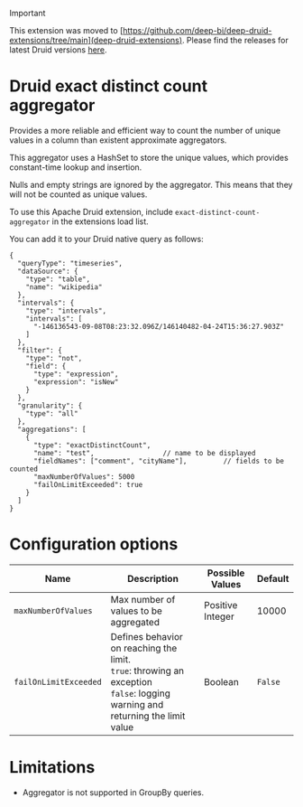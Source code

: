 > [!IMPORTANT]  
> This extension was moved to [https://github.com/deep-bi/deep-druid-extensions/tree/main](deep-druid-extensions). Please find the releases for latest Druid versions [here](https://github.com/deep-bi/deep-druid-extensions/releases).

# Druid exact distinct count aggregator

Provides a more reliable and efficient way to count the number of unique values in a column than existent approximate
aggregators.

This aggregator uses a HashSet to store the unique values, which provides constant-time lookup and insertion.

Nulls and empty strings are ignored by the aggregator. This means that they will not be counted as unique values.

To use this Apache Druid extension, include `exact-distinct-count-aggregator` in the extensions load list.

You can add it to your Druid native query as follows:

```
{
  "queryType": "timeseries",    
  "dataSource": {
    "type": "table",
    "name": "wikipedia"
  },
  "intervals": {
    "type": "intervals",
    "intervals": [
      "-146136543-09-08T08:23:32.096Z/146140482-04-24T15:36:27.903Z"
    ]
  },
  "filter": {
    "type": "not",
    "field": {
      "type": "expression",
      "expression": "isNew"
    }
  },
  "granularity": {
    "type": "all"
  },
  "aggregations": [
    {      
      "type": "exactDistinctCount", 
      "name": "test",                 // name to be displayed
      "fieldNames": ["comment", "cityName"],         // fields to be counted
      "maxNumberOfValues": 5000     
      "failOnLimitExceeded": true    
    }
  ]
}
```

# Configuration options

| Name                  | Description                                                                                                                            | Possible Values  | Default |
|-----------------------|----------------------------------------------------------------------------------------------------------------------------------------|------------------|---------|
| `maxNumberOfValues`   | Max number of values to be aggregated                                                                                                  | Positive Integer | 10000   |
| `failOnLimitExceeded` | Defines behavior on reaching the limit.<br/> `true`: throwing an exception<br/> `false`: logging warning and returning the limit value | Boolean          | `False` |

# Limitations

- Aggregator is not supported in GroupBy queries.
